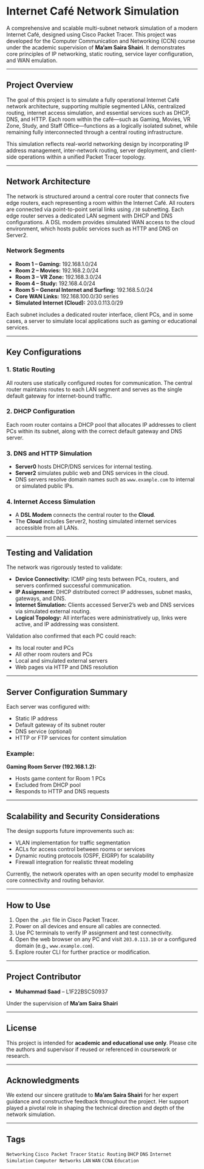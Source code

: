# Internet Café Network Simulation

A comprehensive and scalable multi-subnet network simulation of a modern Internet Café, designed using Cisco Packet Tracer. This project was developed for the Computer Communication and Networking (CCN) course under the academic supervision of **Ma’am Saira Shairi**. It demonstrates core principles of IP networking, static routing, service layer configuration, and WAN emulation.

---

## Project Overview

The goal of this project is to simulate a fully operational Internet Café network architecture, supporting multiple segmented LANs, centralized routing, internet access simulation, and essential services such as DHCP, DNS, and HTTP. Each room within the café—such as Gaming, Movies, VR Zone, Study, and Staff Office—functions as a logically isolated subnet, while remaining fully interconnected through a central routing infrastructure.

This simulation reflects real-world networking design by incorporating IP address management, inter-network routing, server deployment, and client-side operations within a unified Packet Tracer topology.

---

## Network Architecture

The network is structured around a central core router that connects five edge routers, each representing a room within the Internet Café. All routers are connected via point-to-point serial links using `/30` subnetting. Each edge router serves a dedicated LAN segment with DHCP and DNS configurations. A DSL modem provides simulated WAN access to the cloud environment, which hosts public services such as HTTP and DNS on Server2.

### Network Segments

- **Room 1 – Gaming:** 192.168.1.0/24  
- **Room 2 – Movies:** 192.168.2.0/24  
- **Room 3 – VR Zone:** 192.168.3.0/24  
- **Room 4 – Study:** 192.168.4.0/24  
- **Room 5 – General Internet and Surfing:** 192.168.5.0/24  
- **Core WAN Links:** 192.168.100.0/30 series  
- **Simulated Internet (Cloud):** 203.0.113.0/29  

Each subnet includes a dedicated router interface, client PCs, and in some cases, a server to simulate local applications such as gaming or educational services.

---

##  Key Configurations

### 1. Static Routing

All routers use statically configured routes for communication. The central router maintains routes to each LAN segment and serves as the single default gateway for internet-bound traffic.

### 2. DHCP Configuration

Each room router contains a DHCP pool that allocates IP addresses to client PCs within its subnet, along with the correct default gateway and DNS server.

### 3. DNS and HTTP Simulation

- **Server0** hosts DHCP/DNS services for internal testing.
- **Server2** simulates public web and DNS services in the cloud.
- DNS servers resolve domain names such as `www.example.com` to internal or simulated public IPs.

### 4. Internet Access Simulation

- A **DSL Modem** connects the central router to the **Cloud**.
- The **Cloud** includes Server2, hosting simulated internet services accessible from all LANs.

---

##  Testing and Validation

The network was rigorously tested to validate:

- **Device Connectivity:** ICMP ping tests between PCs, routers, and servers confirmed successful communication.
- **IP Assignment:** DHCP distributed correct IP addresses, subnet masks, gateways, and DNS.
- **Internet Simulation:** Clients accessed Server2’s web and DNS services via simulated external routing.
- **Logical Topology:** All interfaces were administratively up, links were active, and IP addressing was consistent.

Validation also confirmed that each PC could reach:

- Its local router and PCs
- All other room routers and PCs
- Local and simulated external servers
- Web pages via HTTP and DNS resolution

---

##  Server Configuration Summary

Each server was configured with:

- Static IP address
- Default gateway of its subnet router
- DNS service (optional)
- HTTP or FTP services for content simulation

### Example:
**Gaming Room Server (192.168.1.2):**
- Hosts game content for Room 1 PCs
- Excluded from DHCP pool
- Responds to HTTP and DNS requests

---

## Scalability and Security Considerations

The design supports future improvements such as:

- VLAN implementation for traffic segmentation
- ACLs for access control between rooms or services
- Dynamic routing protocols (OSPF, EIGRP) for scalability
- Firewall integration for realistic threat modeling

Currently, the network operates with an open security model to emphasize core connectivity and routing behavior.

---


## How to Use

1. Open the `.pkt` file in Cisco Packet Tracer.
2. Power on all devices and ensure all cables are connected.
3. Use PC terminals to verify IP assignment and test connectivity.
4. Open the web browser on any PC and visit `203.0.113.10` or a configured domain (e.g., `www.example.com`).
5. Explore router CLI for further practice or modification.

---

##  Project Contributor

- **Muhammad Saad** – L1F22BSCS0937  

Under the supervision of **Ma’am Saira Shairi**

---

##  License

This project is intended for **academic and educational use only**. Please cite the authors and supervisor if reused or referenced in coursework or research.

---

##  Acknowledgments

We extend our sincere gratitude to **Ma’am Saira Shairi** for her expert guidance and constructive feedback throughout the project. Her support played a pivotal role in shaping the technical direction and depth of the network simulation.

---

##  Tags

`Networking` `Cisco Packet Tracer` `Static Routing` `DHCP` `DNS` `Internet Simulation` `Computer Networks` `LAN` `WAN` `CCNA` `Education`

